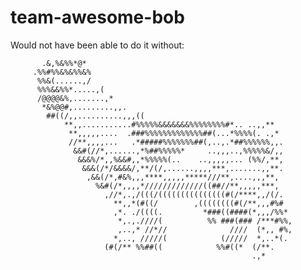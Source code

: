 # team-awesome-bob



                                                                                
Would not have been able to do it without:                                                                                
                                                                                
                                                                                
                                                                                
                                                                                
           .&,%&%%*@*                                                           
         .%%#%%&%&%%&%                                                          
          %%&(......,/                                                          
          %%%&&%%*.....,(                                                       
          /@@@@&%,.......,*                                                     
           *&%@@#,.........,,.                                                  
            ##((/,,..........,,,((                                              
                **,,...........#%%%%%&&&&&&&%%%%%%%%#*.. ..,,**                 
                 **,,,,,....  .###%%%%%%%%%%%%%##(...*%%%%(. .,*                
                 //**,,,,...   .*#####%%%%%%%##(,..,.*##%%%%%%,,.               
                  &&#(//*,......,*%##%%%%%*     ..,,,..,%%%%%&/,,               
                   &&&%/*,,%&&#,,*%%%%%(..    ..,,,,,... (%%/,**,               
                    &&&(/*/&&&&/,**/(/,......,,,,***,.......,,**.               
                     ,&&(/*,#&%,,,****,,,,,*****///**,....,,,**,                
                       %&#(/*,,,,*/////////////((##//**,,,,,***,                
                         ,//*,.,/(((/(((((((((((((((#(/****,,/(/.               
                           **,,*(#((/        ,((((((((#(/**,,,#%#               
                           ,*. ./((((.         *###((####(*,,,/%%*              
                            *,.,.////(          %% ###(### /***#%%,             
                            ,..,* //*//              ////  (*,, #%,             
                           *,.., /////(            (/////  *,..*(.              
                         (#(/** %%##((            %%#((*  (/**.                 
                                                          .,*                   
                                                                                
                                                                                
                                                                                
                                                                                
